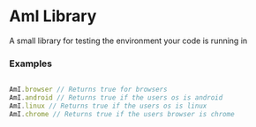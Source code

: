 AmI Library
=========================== 

A small library for testing the environment your code is running in

### Examples

```js

AmI.browser // Returns true for browsers
AmI.android // Returns true if the users os is android
AmI.linux // Returns true if the users os is linux
AmI.chrome // Returns true if the users browser is chrome
